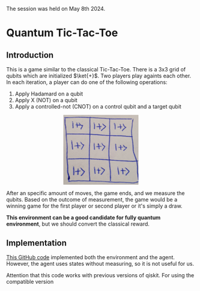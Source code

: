 The session was held on May 8th 2024. 
# Quantum Tic-Tac-Toe
## Introduction
This is a game similar to the classical Tic-Tac-Toe. There is a 3x3 grid of qubits which are initialized $\ket{+}$. Two players play againts each other. In each iteration, a player can do one of the following operations:
1. Apply Hadamard on a qubit
2. Apply X (NOT) on a qubit
3. Apply a controlled-not (CNOT) on a control qubit and a target qubit

[<img src="tic_tac_toe.jpg" width="200" style="display: block; margin: auto; "/>](tic_tac_toe.jpg)

After an specific amount of moves, the game ends, and we measure the qubits. Based on the outcome of measurement, the game would be a winning game for the first player or second player or it's simply a draw.


**This environment can be a good candidate for fully quantum environment**, but we should convert the classical reward.

## Implementation
[This GitHub code](https://github.com/LauraGentini/QRL) implemented both the environment and the agent. However, the agent uses states without measuring, so it is not useful for us.

Attention that this code works with previous versions of qiskit. For using the compatible version 